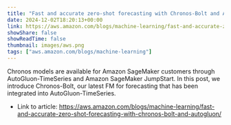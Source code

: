 ```yaml
---
title: "Fast and accurate zero-shot forecasting with Chronos-Bolt and AutoGluon"
date: 2024-12-02T18:20:13+00:00
link: https://aws.amazon.com/blogs/machine-learning/fast-and-accurate-zero-shot-forecasting-with-chronos-bolt-and-autogluon/
showShare: false
showReadTime: false
thumbnail: images/aws.png
tags: ["aws.amazon.com/blogs/machine-learning"]
---
```

Chronos models are available for Amazon SageMaker customers through AutoGluon-TimeSeries and Amazon SageMaker JumpStart. In this post, we introduce Chronos-Bolt, our latest FM for forecasting that has been integrated into AutoGluon-TimeSeries.

- Link to article: https://aws.amazon.com/blogs/machine-learning/fast-and-accurate-zero-shot-forecasting-with-chronos-bolt-and-autogluon/